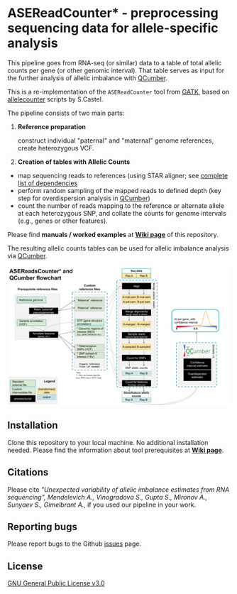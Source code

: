 # ASEReadCounter* - preprocessing sequencing data for allele-specific analysis
This pipeline goes from RNA-seq (or similar) data to a table of total allelic counts per gene (or other genomic interval). That table serves as input for the further analysis of allelic imbalance with [QCumber](https://github.com/gimelbrantlab/QCumber). 

This is a re-implementation of the `ASEReadCounter` tool from [GATK](https://genomebiology.biomedcentral.com/articles/10.1186/s13059-015-0762-6), based on [allelecounter](https://github.com/secastel/allelecounter) scripts by S.Castel.

The pipeline consists of two main parts:

1. **Reference preparation**

     construct individual "paternal" and "maternal" genome references, create heterozygous VCF.

2. **Creation of tables with Allelic Counts**

  * map sequencing reads to references (using STAR aligner; see [complete list of dependencies](https://github.com/gimelbrantlab/ASEReadCounter_star/wiki/Prerequisites:-tools-and-packages)
  * perform random sampling of the mapped reads to defined depth (key step for overdispersion analysis in [QCumber](https://github.com/gimelbrantlab/QCumber))
  * count the number of reads mapping to the reference or alternate allele at each heterozygous SNP, and collate the counts for genome intervals (e.g., genes or other features).

Please find **manuals / worked examples** at **[Wiki page](https://github.com/gimelbrantlab/ASEReadCounter_star/wiki)** of this repository.

The resulting allelic counts tables can be used for allelic imbalance analysis via [QCumber](https://github.com/gimelbrantlab/QCumber).


![pic](https://github.com/gimelbrantlab/ASEReadCounter_star/blob/master/ASEReadsCounterstar_flowchart.svg)


## Installation

Clone this repository to your local machine. No additional installation needed.
Please find the information about tool prerequisites at **[Wiki page](https://github.com/gimelbrantlab/ASEReadCounter_star/wiki)**.

## Citations

Please cite _"Unexpected variability of allelic imbalance estimates from RNA sequencing", Mendelevich A.*, Vinogradova S.*, Gupta S., Mironov A., Sunyaev S., Gimelbrant A._, if you used our pipeline in your work.

## Reporting bugs

Please report bugs to the Github [issues](https://github.com/gimelbrantlab/ASEReadCounter_star/issues) page.

## License

[GNU General Public License v3.0](https://github.com/gimelbrantlab/ASEReadCounter_star/blob/master/LICENSE)







